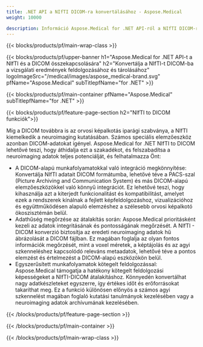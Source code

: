```yaml
---
title: .NET API a NIfTI DICOM-ra konvertálásához - Aspose.Medical
weight: 10000

description: Információ Aspose.Medical for .NET API-ról a NIfTI DICOM-ra konvertálásához
---
```


{{< blocks/products/pf/main-wrap-class >}}

{{< blocks/products/pf/upper-banner h1="Aspose.Medical for .NET API-t a NIfTI és a DICOM összekapcsolására" h2="Konvertálja a NIfTI-t DICOM-ba a vizsgálati eredmények feldolgozásához és tárolásához" logoImageSrc="/medical/images/aspose_medical-brand.svg" pfName="Aspose.Medical" subTitlepfName="for .NET" >}}

{{< blocks/products/pf/main-container pfName="Aspose.Medical" subTitlepfName="for .NET" >}}

{{< blocks/products/pf/feature-page-section h2="NIfTI to DICOM funkciók">}}

<p>Míg a DICOM továbbra is az orvosi képalkotás iparági szabványa, a NIfTI kiemelkedik a neuroimaging kutatásában. Számos speciális elemzőeszköz azonban DICOM-adatokat igényel. Aspose.Medical for .NET NIfTI to DICOM lehetővé teszi, hogy áthidalja ezt a szakadékot, és felszabadítsa a neuroimaging adatok teljes potenciálját, és felhatalmazza Önt:</p>

<ul>
<li>A DICOM-alapú munkafolyamatokkal való integráció megkönnyítése: Konvertálja NIfTI adatait DICOM formátumba, lehetővé téve a PACS-szal (Picture Archiving and Communication System) és más DICOM-alapú elemzőeszközökkel való könnyű integrációt. Ez lehetővé teszi, hogy kihasználja azt a kiterjedt funkcionalitást és kompatibilitást, amelyet ezek a rendszerek kínálnak a fejlett képfeldolgozáshoz, vizualizációhoz és együttműködésen alapuló elemzéshez a szélesebb orvosi képalkotó ökoszisztémán belül.</li>
<li>Adathűség megőrzése az átalakítás során: Aspose.Medical prioritásként kezeli az adatok integritásának és pontosságának megőrzését. A NIfTI - DICOM konverzió biztosítja az eredeti neuroimaging adatok hű ábrázolását a DICOM fájlban. Ez magában foglalja az olyan fontos információk megőrzését, mint a voxel méretek, a képtájolás és az agyi szkenneléshez kapcsolódó releváns metaadatok, lehetővé téve a pontos elemzést és értelmezést a DICOM-alapú eszközökön belül.</li>
<li>Egyszerűsített munkafolyamatok kötegelt feldolgozással: Aspose.Medical támogatja a hatékony kötegelt feldolgozási képességeket a NIfTI-DICOM átalakításhoz. Könnyedén konvertálhat nagy adatkészleteket egyszerre, így értékes időt és erőforrásokat takaríthat meg. Ez a funkció különösen előnyös a számos agyi szkennelést magában foglaló kutatási tanulmányok kezelésében vagy a neuroimaging adatok archívumának kezelésében.</li>
</ul>

{{< /blocks/products/pf/feature-page-section >}}

{{< /blocks/products/pf/main-container >}}

{{< /blocks/products/pf/main-wrap-class >}}